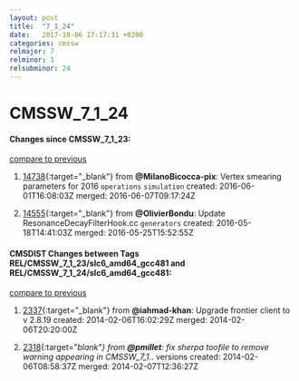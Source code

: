 ```yaml
---
layout: post
title:  "7_1_24"
date:   2017-10-06 17:17:31 +0200
categories: cmssw
relmajor: 7
relminor: 1
relsubminor: 24
---
```


# CMSSW_7_1_24
#### Changes since CMSSW_7_1_23:

[compare to previous](https://github.com/cms-sw/cmssw/compare/CMSSW_7_1_23...CMSSW_7_1_24)



1. [14738](http://github.com/cms-sw/cmssw/pull/14738){:target="_blank"}  from **@MilanoBicocca-pix**: Vertex smearing parameters for 2016 `operations`  `simulation`  created: 2016-06-01T16:08:03Z merged: 2016-06-07T09:17:24Z

1. [14555](http://github.com/cms-sw/cmssw/pull/14555){:target="_blank"}  from **@OlivierBondu**: Update ResonanceDecayFilterHook.cc `generators`  created: 2016-05-18T14:41:03Z merged: 2016-05-25T15:52:55Z

#### CMSDIST Changes between Tags REL/CMSSW_7_1_23/slc6_amd64_gcc481 and REL/CMSSW_7_1_24/slc6_amd64_gcc481:

[compare to previous](https://github.com/cms-sw/cmsdist/compare/REL/CMSSW_7_1_23/slc6_amd64_gcc481...REL/CMSSW_7_1_24/slc6_amd64_gcc481)



1. [2337](http://github.com/cms-sw/cmssw/pull/2337){:target="_blank"}  from **@iahmad-khan**: Upgrade frontier client to v 2.8.19 created: 2014-02-06T16:02:29Z merged: 2014-02-06T20:20:00Z

1. [2318](http://github.com/cms-sw/cmssw/pull/2318){:target="_blank"}  from **@pmillet**: fix sherpa toofile to remove warning appearing in CMSSW_7_1_.. versions created: 2014-02-06T08:58:37Z merged: 2014-02-07T12:36:27Z
